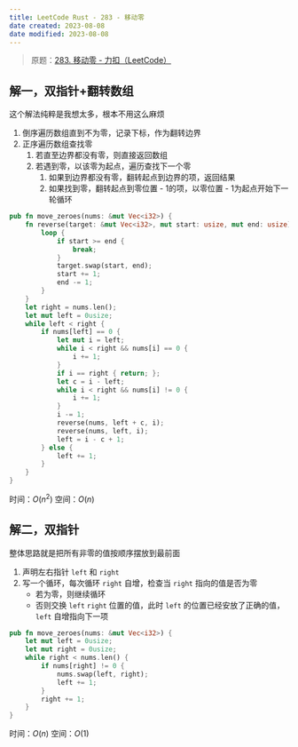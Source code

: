 ```yaml
---
title: LeetCode Rust - 283 - 移动零
date created: 2023-08-08
date modified: 2023-08-08
---
```


> 原题：[283. 移动零 - 力扣（LeetCode）](https://leetcode.cn/problems/move-zeroes/)

## 解一，双指针+翻转数组

这个解法纯粹是我想太多，根本不用这么麻烦

1. 倒序遍历数组直到不为零，记录下标，作为翻转边界
2. 正序遍历数组查找零
	1. 若直至边界都没有零，则直接返回数组
	2. 若遇到零，以该零为起点，遍历查找下一个零
		1. 如果到边界都没有零，翻转起点到边界的项，返回结果
		2. 如果找到零，翻转起点到零位置 - 1的项，以零位置 - 1为起点开始下一轮循环

```rust
pub fn move_zeroes(nums: &mut Vec<i32>) {
	fn reverse(target: &mut Vec<i32>, mut start: usize, mut end: usize) {
		loop {
			if start >= end {
				break;
			}
			target.swap(start, end);
			start += 1;
			end -= 1;
		}
	}
	let right = nums.len();
	let mut left = 0usize;
	while left < right {
		if nums[left] == 0 {
			let mut i = left;
			while i < right && nums[i] == 0 {
				i += 1;
			}
			if i == right { return; };
			let c = i - left;
			while i < right && nums[i] != 0 {
				i += 1;
			}
			i -= 1;
			reverse(nums, left + c, i);
			reverse(nums, left, i);
			left = i - c + 1;
		} else {
			left += 1;
		}
	}
}
```

时间：$O(n^2)$
空间：$O(n)$

## 解二，双指针

整体思路就是把所有非零的值按顺序摆放到最前面

1. 声明左右指针 `left` 和 `right`
2. 写一个循环，每次循环 `right` 自增，检查当 `right` 指向的值是否为零
	- 若为零，则继续循环
	- 否则交换 `left` `right` 位置的值，此时 `left` 的位置已经安放了正确的值，`left` 自增指向下一项

```rust
pub fn move_zeroes(nums: &mut Vec<i32>) {
	let mut left = 0usize;
	let mut right = 0usize;
	while right < nums.len() {
		if nums[right] != 0 {
			nums.swap(left, right);
			left += 1;
		}
		right += 1;
	}
}
```

时间：$O(n)$
空间：$O(1)$